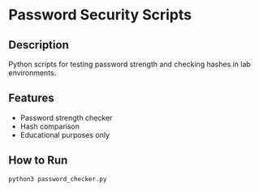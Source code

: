 # Password Security Scripts

## Description
Python scripts for testing password strength and checking hashes in lab environments.

## Features
- Password strength checker
- Hash comparison
- Educational purposes only

## How to Run
```bash
python3 password_checker.py
